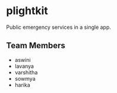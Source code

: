 # plightkit

Public emergency services in a single app.

## Team Members

* aswini
* lavanya
* varshitha
* sowmya
* harika
